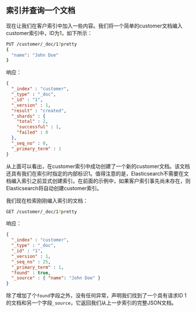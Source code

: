 ## 索引并查询一个文档

现在让我们在客户索引中加入一些内容。我们将一个简单的customer文档编入customer索引中，ID为1，如下所示：

```sh
PUT /customer/_doc/1?pretty
{
  "name": "John Doe"
}
```

响应：

```json
{
  "_index" : "customer",
  "_type" : "_doc",
  "_id" : "1",
  "_version" : 1,
  "result" : "created",
  "_shards" : {
    "total" : 2,
    "successful" : 1,
    "failed" : 0
  },
  "_seq_no" : 0,
  "_primary_term" : 1
}
```

从上面可以看出，在customer索引中成功创建了一个新的customer文档。该文档还具有我们在索引时指定的内部标识1。值得注意的是，Elasticsearch不需要在文档编入索引之前显式创建索引。在前面的示例中，如果客户索引事先尚未存在，则Elasticsearch将自动创建customer索引。

我们现在检索刚刚编入索引的文档：

```sh
GET /customer/_doc/1?pretty
```

响应：

```json
{
  "_index" : "customer",
  "_type" : "_doc",
  "_id" : "1",
  "_version" : 1,
  "_seq_no" : 25,
  "_primary_term" : 1,
  "found" : true,
  "_source" : { "name": "John Doe" }
}
```

除了增加了个`found`字段之外，没有任何异常，声明我们找到了一个具有请求ID 1的文档和另一个字段`_source`，它返回我们从上一步索引的完整JSON文档。
